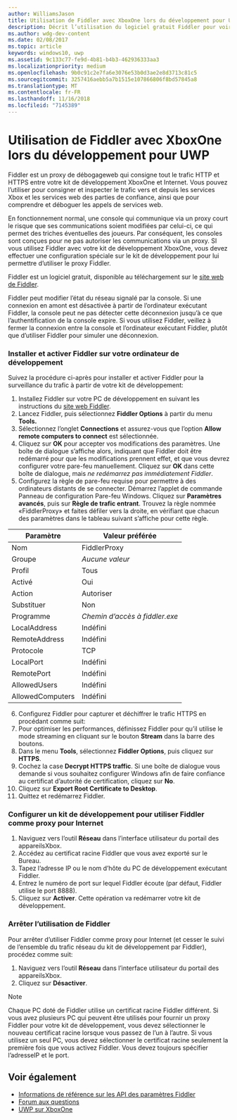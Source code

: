 ```yaml
---
author: WilliamsJason
title: Utilisation de Fiddler avec XboxOne lors du développement pour UWP
description: Décrit l’utilisation du logiciel gratuit Fiddler pour voir le trafic réseau sur un kit de développement XboxOne UWP.
ms.author: wdg-dev-content
ms.date: 02/08/2017
ms.topic: article
keywords: windows10, uwp
ms.assetid: 9c133c77-fe9d-4b81-b4b3-462936333aa3
ms.localizationpriority: medium
ms.openlocfilehash: 9b0c91c2e7fa6e3076e53b0d3ae2e8d3713c81c5
ms.sourcegitcommit: 3257416aebb5a7b1515e107866806f8bd57845a8
ms.translationtype: MT
ms.contentlocale: fr-FR
ms.lasthandoff: 11/16/2018
ms.locfileid: "7145389"
---
```

# <a name="how-to-use-fiddler-with-xbox-one-when-developing-for-uwp"></a>Utilisation de Fiddler avec XboxOne lors du développement pour UWP

Fiddler est un proxy de débogageweb qui consigne tout le trafic HTTP et HTTPS entre votre kit de développement XboxOne et Internet. Vous pouvez l’utiliser pour consigner et inspecter le trafic vers et depuis les services Xbox et les services web des parties de confiance, ainsi que pour comprendre et déboguer les appels de services web. 

En fonctionnement normal, une console qui communique via un proxy court le risque que ses communications soient modifiées par celui-ci, ce qui permet des triches éventuelles des joueurs. Par conséquent, les consoles sont conçues pour ne pas autoriser les communications via un proxy. SI vous utilisez Fiddler avec votre kit de développement XboxOne, vous devez effectuer une configuration spéciale sur le kit de développement pour lui permettre d’utiliser le proxy Fiddler. 

Fiddler est un logiciel gratuit, disponible au téléchargement sur le [site web de Fiddler](http://www.fiddler2.com/fiddler2/). 

Fiddler peut modifier l’état du réseau signalé par la console. Si une connexion en amont est désactivée à partir de l’ordinateur exécutant Fiddler, la console peut ne pas détecter cette déconnexion jusqu’à ce que l’authentification de la console expire. Si vous utilisez Fiddler, veillez à fermer la connexion entre la console et l’ordinateur exécutant Fiddler, plutôt que d’utiliser Fiddler pour simuler une déconnexion.

### <a name="to-install-and-enable-fiddler-on-your-development-pc"></a>Installer et activer Fiddler sur votre ordinateur de développement
Suivez la procédure ci-après pour installer et activer Fiddler pour la surveillance du trafic à partir de votre kit de développement:

1. Installez Fiddler sur votre PC de développement en suivant les instructions du [site web Fiddler](http://www.fiddler2.com/fiddler2/). 
2. Lancez Fiddler, puis sélectionnez **Fiddler Options** à partir du menu **Tools.** 
3. Sélectionnez l’onglet **Connections** et assurez-vous que l’option **Allow remote computers to connect** est sélectionnée. 
4. Cliquez sur **OK** pour accepter vos modifications des paramètres. Une boîte de dialogue s’affiche alors, indiquant que Fiddler doit être redémarré pour que les modifications prennent effet, et que vous devrez configurer votre pare-feu manuellement. Cliquez sur **OK** dans cette boîte de dialogue, mais *ne redémarrez pas immédiatement Fiddler*.
5. Configurez la règle de pare-feu requise pour permettre à des ordinateurs distants de se connecter. Démarrez l’applet de commande Panneau de configuration Pare-feu Windows. Cliquez sur **Paramètres avancés**, puis sur **Règle de trafic entrant**. Trouvez la règle nommée «FiddlerProxy» et faites défiler vers la droite, en vérifiant que chacun des paramètres dans le tableau suivant s’affiche pour cette règle.
  
  | Paramètre           | Valeur préférée                |
  | ----              | ----                           |
  | Nom              | FiddlerProxy                   |
  | Groupe             | *Aucune valeur* |
  | Profil           | Tous                            |
  | Activé           | Oui                            |
  | Action            | Autoriser                          |
  | Substituer          | Non                             |
  | Programme           | *Chemin d’accès à fiddler.exe*          |
  | LocalAddress      | Indéfini                            |
  | RemoteAddress     | Indéfini                            |
  | Protocole          | TCP                            |
  | LocalPort         | Indéfini                            |
  | RemotePort        | Indéfini                            |
  | AllowedUsers      | Indéfini                            |
  | AllowedComputers  | Indéfini                            |


6. Configurez Fiddler pour capturer et déchiffrer le trafic HTTPS en procédant comme suit:
  1. Pour optimiser les performances, définissez Fiddler pour qu’il utilise le mode streaming en cliquant sur le bouton **Stream** dans la barre des boutons.
  2. Dans le menu **Tools**, sélectionnez **Fiddler Options**, puis cliquez sur **HTTPS**.
  3. Cochez la case **Decrypt HTTPS traffic**. Si une boîte de dialogue vous demande si vous souhaitez configurer Windows afin de faire confiance au certificat d’autorité de certification, cliquez sur **No**.
  4. Cliquez sur **Export Root Certificate to Desktop**.
7. Quittez et redémarrez Fiddler.

### <a name="to-configure-a-dev-kit-to-use-fiddler-as-its-proxy-to-the-internet"></a>Configurer un kit de développement pour utiliser Fiddler comme proxy pour Internet

1. Naviguez vers l’outil **Réseau** dans l’interface utilisateur du portail des appareilsXbox.
2. Accédez au certificat racine Fiddler que vous avez exporté sur le Bureau. 
3. Tapez l’adresse IP ou le nom d’hôte du PC de développement exécutant Fiddler.
4. Entrez le numéro de port sur lequel Fiddler écoute (par défaut, Fiddler utilise le port 8888). 
5. Cliquez sur **Activer**. Cette opération va redémarrer votre kit de développement.

### <a name="to-stop-using-fiddler"></a>Arrêter l’utilisation de Fiddler
Pour arrêter d’utiliser Fiddler comme proxy pour Internet (et cesser le suivi de l’ensemble du trafic réseau du kit de développement par Fiddler), procédez comme suit:

1. Naviguez vers l’outil **Réseau** dans l’interface utilisateur du portail des appareilsXbox.
2. Cliquez sur **Désactiver**.

> [!NOTE]
> Chaque PC doté de Fiddler utilise un certificat racine Fiddler différent. Si vous avez plusieurs PC qui peuvent être utilisés pour fournir un proxy Fiddler pour votre kit de développement, vous devez sélectionner le nouveau certificat racine lorsque vous passez de l’un à l’autre. Si vous utilisez un seul PC, vous devez sélectionner le certificat racine seulement la première fois que vous activez Fiddler. Vous devez toujours spécifier l’adresseIP et le port.

## <a name="see-also"></a>Voir également
- [Informations de référence sur les API des paramètres Fiddler](wdp-fiddler-api.md)
- [Forum aux questions](frequently-asked-questions.md)
- [UWP sur XboxOne](index.md)



